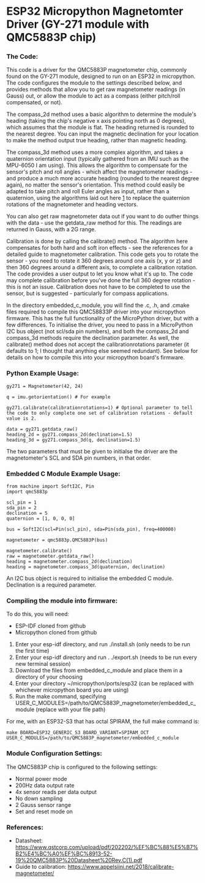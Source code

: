 # ESP32 Micropython Magnetomter Driver (GY-271 module with QMC5883P chip) #

### The Code: ### 

This code is a driver for the QMC5883P magnetometer chip, commonly found on the GY-271 module, designed to run on an ESP32 in micropython. The code configures the module to the settings described below, and provides methods that allow you to get raw magnetometer readings (in Gauss) out, or allow the module to act as a compass (either pitch/roll compensated, or not).

The compass_2d method uses a basic algorithm to determine the module's heading (taking the chip's negative x axis pointing north as 0 degrees), which assumes that the module is flat. The heading returned is rounded to the nearest degree. You can input the magnetic declination for your location to make the method output true heading, rather than magnetic heading.

The compass_3d method uses a more complex algorithm, and takes a quaternion orientation input (typically gathered from an IMU such as the MPU-6050 I am using). This allows the algorithm to compensate for the sensor's pitch and roll angles - which affect the magnetometer readings - and produce a much more accurate heading (rounded to the nearest degree again), no matter the sensor's orientation. This method could easily be adapted to take pitch and roll Euler angles as input, rather than a quaternion, using the algorithms laid out here [1] to replace the quaternion rotations of the magnetometer and heading vectors.

You can also get raw magnetometer data out if you want to do outher things with the data - use the getdata_raw method for this. The readings are returned in Gauss, with a 2G range.

Calibration is done by calling the calibrate() method. The algorithm here compensates for both hard and soft iron effects - see the references for a detailed guide to magnetometer calibration. This code gets you to rotate the sensor - you need to rotate it 360 degrees around one axis (x, y or z) and then 360 degrees around a different axis, to complete a calibration rotation. The code provides a user output to let you know what it's up to. The code may complete calibration before you've done the full 360 degree rotation - this is not an issue. Calibration does not have to be completed to use the sensor, but is suggested - particularly for compass applications.

In the directory embedded_c_module, you will find the .c, .h, and .cmake files required to compile this QMC58833P driver into your micropython firmware. This has the full functionality of the MicroPython driver, but with a few differences. To initialise the driver, you need to pass in a MicroPython I2C bus object (not scl/sda pin numbers), and both the compass_2d and compass_3d methods require the declination parameter. As well, the calibrate() method does not accept the calibrationrotations parameter (it defaults to 1; I thought that anything else seemed redundant). See below for details on how to compile this into your micropython board's firmware.

### Python Example Usage: ###

```python3
gy271 = Magnetometer(42, 24)

q = imu.getorientation() # For example

gy271.calibrate(calibrationrotations=1) # Optional parameter to tell the code to only complete one set of calibration rotations - default value is 2.

data = gy271.getdata_raw()
heading_2d = gy271.compass_2d(declination=1.5)
heading_3d = gy271.compass_3d(q, declination=1.5)
```

The two parameters that must be given to initialse the driver are the magnetometer's SCL and SDA pin numbers, in that order.

### Embedded C Module Example Usage: ###

```python3
from machine import SoftI2C, Pin
import qmc5883p

scl_pin = 1
sda_pin = 2
declination = 5
quaternion = [1, 0, 0, 0]

bus = SoftI2C(scl=Pin(scl_pin), sda=Pin(sda_pin), freq=400000)

magnetometer = qmc5883p.QMC5883P(bus)

magnetometer.calibrate()
raw = magnetometer.getdata_raw()
heading = magnetometer.compass_2d(declination)
heading = magnetometer.compass_3d(quaternion, declination)
```

An I2C bus object is required to initialise the embedded C module. Declination is a required parameter.

### Compiling the module into firmware: ###

To do this, you will need:
 - ESP-IDF cloned from github
 - Micropython cloned from github

1. Enter your esp-idf directory, and run ./install.sh (only needs to be run the first time)
2. Enter your esp-idf directory and run . ./export.sh (needs to be run every new terminal session)
3. Download the files from embedded_c_module and place them in a directory of your choosing
4. Enter your directory ~/micropython/ports/esp32 (can be replaced with whichever micropython board you are using)
5. Run the make command, specifying USER_C_MODULES=/path/to/QMC5883P_magnetometer/embedded_c_module (replace with your file path)

For me, with an ESP32-S3 that has octal SPIRAM, the full make command is:
```
make BOARD=ESP32_GENERIC_S3 BOARD_VARIANT=SPIRAM_OCT USER_C_MODULES=/path/to/QMC5883P_magnetometer/embedded_c_module
```

### Module Configuration Settings: ###

The QMC5883P chip is configured to the following settings:
 - Normal power mode
 - 200Hz data output rate
 - 4x sensor reads per data output
 - No down sampling
 - 2 Gauss sensor range
 - Set and reset mode on

### References: ###

 - Datasheet: <https://www.qstcorp.com/upload/pdf/202202/%EF%BC%88%E5%B7%B2%E4%BC%A0%EF%BC%8913-52-19%20QMC5883P%20Datasheet%20Rev.C(1).pdf>
 - Guide to calibration: <https://www.appelsiini.net/2018/calibrate-magnetometer/>
 
[1]: <http://www.brokking.net/YMFC-32/YMFC-32_document_1.pdf>